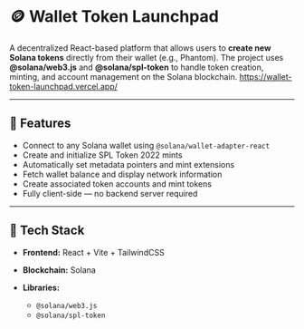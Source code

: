 # 🪙 Wallet Token Launchpad

A decentralized React-based platform that allows users to **create new Solana tokens** directly from their wallet (e.g., Phantom). The project uses **@solana/web3.js** and **@solana/spl-token** to handle token creation, minting, and account management on the Solana blockchain.
https://wallet-token-launchpad.vercel.app/

---

## 🚀 Features

* Connect to any Solana wallet using `@solana/wallet-adapter-react`
* Create and initialize SPL Token 2022 mints
* Automatically set metadata pointers and mint extensions
* Fetch wallet balance and display network information
* Create associated token accounts and mint tokens
* Fully client-side — no backend server required

---

## 🧠 Tech Stack

* **Frontend:** React + Vite + TailwindCSS
* **Blockchain:** Solana
* **Libraries:**

  * `@solana/web3.js`
  * `@solana/spl-token`
